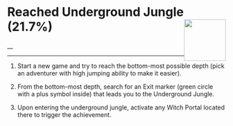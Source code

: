 # Reached Underground Jungle (21.7%) <img style="float: right;" src="https://cdn.cloudflare.steamstatic.com/steamcommunity/public/images/apps/881100/5183ddeee913f877125231433214d75809f2721b.jpg" width="96" height="96">

__

---

1. Start a new game and try to reach the bottom-most possible depth (pick an adventurer with high jumping ability to make it easier).

2. From the bottom-most depth, search for an Exit marker (green circle with a plus symbol inside) that leads you to the Underground Jungle.

3. Upon entering the underground jungle, activate any Witch Portal located there to trigger the achievement.